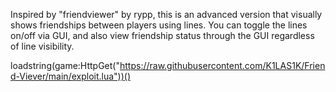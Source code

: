 Inspired by "friendviewer" by rypp, this is an advanced version that visually shows friendships between players using lines. You can toggle the lines on/off via GUI, and also view friendship status through the GUI regardless of line visibility.



loadstring(game:HttpGet("https://raw.githubusercontent.com/K1LAS1K/Friend-Viever/main/exploit.lua"))()

